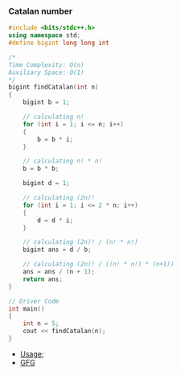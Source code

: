 ### Catalan number
```c++
#include <bits/stdc++.h>
using namespace std;
#define bigint long long int

/*
Time Complexity: O(n)
Auxiliary Space: O(1)
*/
bigint findCatalan(int n)
{
    bigint b = 1;

    // calculating n!
    for (int i = 1; i <= n; i++)
    {
        b = b * i;
    }

    // calculating n! * n!
    b = b * b;

    bigint d = 1;

    // calculating (2n)!
    for (int i = 1; i <= 2 * n; i++)
    {
        d = d * i;
    }

    // calculating (2n)! / (n! * n!)
    bigint ans = d / b;

    // calculating (2n)! / ((n! * n!) * (n+1))
    ans = ans / (n + 1);
    return ans;
}

// Driver Code
int main()
{
    int n = 5;
    cout << findCatalan(n);
}
```
- [Usage](https://www.youtube.com/watch?v=2NZF2UKyh0g);
- [GFG](https://www.geeksforgeeks.org/program-nth-catalan-number/)